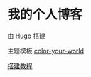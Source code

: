 # 我的个人博客

由 [Hugo](https://gohugo.io/) 搭建

主题模板 [color-your-world](https://themes.gohugo.io/themes/hugo-theme-color-your-world/)

[搭建教程](https://github.com/yuanyi-au/blog/blob/master/yuanyiblog/content/notes/hugo-website.md)
